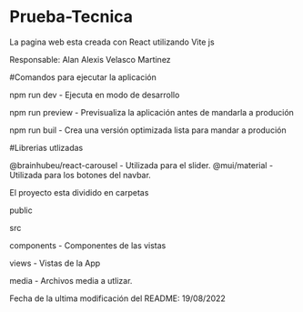 # Prueba-Tecnica
La pagina web esta creada con React utilizando Vite js

Responsable: Alan Alexis Velasco Martinez


#Comandos para ejecutar la aplicación

npm run dev - Ejecuta en modo de desarrollo

npm run preview - Previsualiza la aplicación antes de mandarla a produción

npm run buil - Crea una versión optimizada lista para mandar a produción


#Librerias utlizadas

@brainhubeu/react-carousel - Utilizada para el slider.
@mui/material - Utilizada para los botones del navbar.


El proyecto esta dividido en carpetas

public

src

  components - Componentes de las vistas
  
  views - Vistas de la App
  
  media - Archivos media a utlizar.
  
  Fecha de la ultima modificación del README: 19/08/2022
